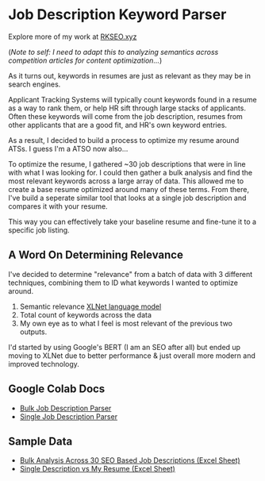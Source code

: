 # Job Description Keyword Parser
Explore more of my work at [RKSEO.xyz](https://rkseo.xyz)

(_Note to self: I need to adapt this to analyzing semantics across competition articles for content optimization..._)

As it turns out, keywords in resumes are just as relevant as they may be in search engines. 

Applicant Tracking Systems will typically count keywords found in a resume as a way to rank them, or help HR sift through large stacks of applicants. Often these keywords will come from the job description, resumes from other applicants that are a good fit, and HR's own keyword entries. 

As a result, I decided to build a process to optimize my resume around ATSs. I guess I'm a ATSO now also...

To optimize the resume, I gathered ~30 job descriptions that were in line with what I was looking for. I could then gather a bulk analysis and find the most relevant keywords across a large array of data. This allowed me to create a base resume optimized around many of these terms. From there, I've build a seperate similar tool that looks at a single job description and compares it with your resume. 

This way you can effectively take your baseline resume and fine-tune it to a specific job listing. 

## A Word On Determining Relevance
I've decided to determine "relevance" from a batch of data with 3 different techniques, combining them to ID what keywords I wanted to optimize around. 
1. Semantic relevance [XLNet language model](https://github.com/zihangdai/xlnet)
2. Total count of keywords across the data
3. My own eye as to what I feel is most relevant of the previous two outputs.

I'd started by using Google's BERT (I am an SEO after all) but ended up moving to XLNet due to better performance & just overall more modern and improved technology. 

## Google Colab Docs
- [Bulk Job Description Parser](https://colab.research.google.com/drive/1zKRsSsZKFX4nfdyf4KtQQP_Z7lp3ixMY?usp=sharing)
- [Single Job Description Parser](https://colab.research.google.com/drive/1HSxDGj16Kn1hdpmwEef-dNGY9lscLQqx?usp=sharing)

## Sample Data
- [Bulk Analysis Across 30 SEO Based Job Descriptions (Excel Sheet)](https://github.com/krutzar/job-description-keyword-parser/blob/main/Sample%20Data_%20SEO%20Job%20Descriptions.xlsx)
- [Single Description vs My Resume (Excel Sheet)](https://github.com/krutzar/job-description-keyword-parser/blob/main/Sample%20job_description_resume_analysis.xlsx)
